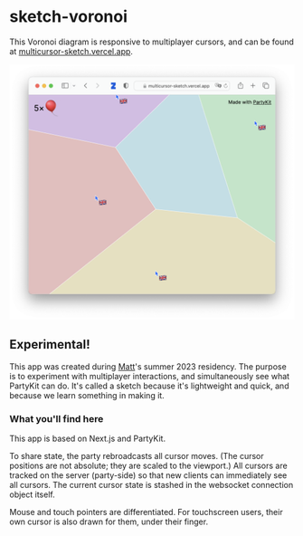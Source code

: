 # sketch-voronoi

This Voronoi diagram is responsive to multiplayer cursors, and can be found at [multicursor-sketch.vercel.app](https://multicursor-sketch.vercel.app).

![image](/assets/screenshot.png)

## Experimental!

This app was created during [Matt](https://interconnected.org)'s summer 2023 residency. The purpose is to experiment with multiplayer interactions, and simultaneously see what PartyKit can do. It's called a sketch because it's lightweight and quick, and because we learn something in making it.

### What you'll find here

This app is based on Next.js and PartyKit.

To share state, the party rebroadcasts all cursor moves. (The cursor positions are not absolute; they are scaled to the viewport.) All cursors are tracked on the server (party-side) so that new clients can immediately see all cursors. The current cursor state is stashed in the websocket connection object itself.

Mouse and touch pointers are differentiated. For touchscreen users, their own cursor is also drawn for them, under their finger.

